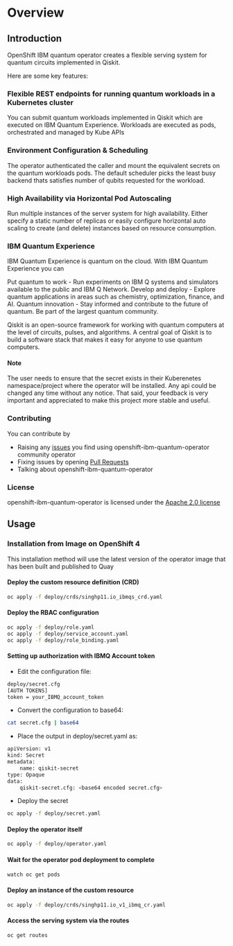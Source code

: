 # Overview

## Introduction

OpenShift IBM quantum operator creates a flexible serving system for quantum circuits implemented in Qiskit.

Here are some key features:

### Flexible REST endpoints for running quantum workloads in a Kubernetes cluster

You can submit quantum workloads implemented in Qiskit which are executed on IBM Quantum Experience. Workloads are executed as pods, orchestrated and managed by Kube APIs  

### Environment Configuration & Scheduling

The operator authenticated the caller and mount the equivalent secrets on the quantum workloads pods. The default scheduler picks the least busy backend thats satisfies number of qubits requested for the workload.

### High Availability via Horizontal Pod Autoscaling

Run multiple instances of the server system for high availability. Either specify
a static number of replicas or easily configure horizontal auto scaling to create (and delete)
instances based on resource consumption.

### IBM Quantum Experience

IBM Quantum Experience is quantum on the cloud. With IBM Quantum Experience you can

Put quantum to work - Run experiments on IBM Q systems and simulators available to the public and IBM Q Network.
Develop and deploy - Explore quantum applications in areas such as chemistry, optimization, finance, and AI.
Quantum innovation - Stay informed and contribute to the future of quantum. Be part of the largest quantum community.

Qiskit is an open-source framework for working with quantum computers at the level of circuits, pulses, and algorithms. A central goal of Qiskit is
to build a software stack that makes it easy for anyone to use quantum computers.

#### Note

The user needs to ensure that the secret exists in their Kuberenetes namespace/project where the operator will be installed.
Any api could be changed any time without any notice. That said, your feedback is very important and appreciated to make this project more stable and useful.

### Contributing

You can contribute by

* Raising any [issues](https://github.com/redhat-et/ibm-quantum-operator/issues) you find using openshift-ibm-quantum-operator community operator
* Fixing issues by opening [Pull Requests](https://github.com/redhat-et/ibm-quantum-operator/pulls)
* Talking about openshift-ibm-quantum-operator
  
### License

openshift-ibm-quantum-operator is licensed under the [Apache 2.0 license](https://github.com/redhat-et/ibm-quantum-operator/blob/master/LICENSE)

## Usage

### Installation from Image on OpenShift 4

This installation method will use the latest version of the operator image that has been built and published to Quay

#### Deploy the custom resource definition (CRD)

``` bash
oc apply -f deploy/crds/singhp11.io_ibmqs_crd.yaml

```

#### Deploy the RBAC configuration

``` bash
oc apply -f deploy/role.yaml
oc apply -f deploy/service_account.yaml
oc apply -f deploy/role_binding.yaml
```

#### Setting up authorization with IBMQ Account token

- Edit the configuration file:

``` bash
deploy/secret.cfg
[AUTH TOKENS]
token = your_IBMQ_account_token
```

- Convert the configuration to base64:

``` bash
cat secret.cfg | base64
```

- Place the output in deploy/secret.yaml as:

``` bash
apiVersion: v1
kind: Secret
metadata:
	name: qiskit-secret
type: Opaque
data:
	qiskit-secret.cfg: <base64 encoded secret.cfg>
```

- Deploy the secret

``` bash
oc apply -f deploy/secret.yaml

```

#### Deploy the operator itself

``` bash
oc apply -f deploy/operator.yaml
```

#### Wait for the operator pod deployment to complete

``` bash
watch oc get pods
```

#### Deploy an instance of the custom resource

``` bash
oc apply -f deploy/crds/singhp11.io_v1_ibmq_cr.yaml
```

#### Access the serving system via the routes

``` bash
oc get routes
```
